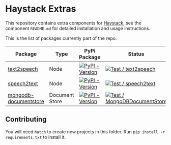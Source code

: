 # Haystack Extras

This repository contains extra components for [Haystack][haystack-repo], see the component `README.md` for detailed installation and usage instructions.

This is the list of packages currently part of the repo.

| Package                                               | Type           | PyPi Package                                                                                                                                             | Status                                                                            |
| ----------------------------------------------------- | -------------- | -------------------------------------------------------------------------------------------------------------------------------------------------------- | --------------------------------------------------------------------------------- |
| [text2speech](./nodes/text2speech/)                   | Node           | [![PyPI - Version](https://img.shields.io/pypi/v/farm-haystack-text2speech.svg)](https://pypi.org/project/farm-haystack-text2speech)                     | [![Test / text2speech][text2speechbadge]][text2speech]                            |
| [speech2text](./nodes/speech2text/)                   | Node           | [![PyPI - Version](https://img.shields.io/pypi/v/farm-haystack-speech2text.svg)](https://pypi.org/project/farm-haystack-speech2text)                     | [![Test / speech2text][speech2textbadge]][speech2text]                            |
| [mongodb-documentstore](stores/mongodb-documentstore) | Document Store | [![PyPI - Version](https://img.shields.io/pypi/v/farm-haystack-mongodb-documentstore.svg)](https://pypi.org/project/farm-haystack-mongodb-documentstore) | [![Test / MongoDBDocumentStore][mongodbdocumentstorebadge]][mongodbdocumentstore] |

## Contributing

You will need `hatch` to create new projects in this folder. Run `pip install -r requirements.txt` to install it.

[haystack-repo]: https://github.com/deepset-ai/haystack
[text2speechbadge]: https://github.com/deepset-ai/haystack-extras/actions/workflows/nodes_text2speech.yml/badge.svg
[text2speech]: https://github.com/deepset-ai/haystack-extras/actions/workflows/nodes_text2speech.yml
[speech2textbadge]: https://github.com/deepset-ai/haystack-extras/actions/workflows/nodes_speech2text.yml/badge.svg
[speech2text]: https://github.com/deepset-ai/haystack-extras/actions/workflows/nodes_speech2text.yml
[mongodbdocumentstorebadge]: https://github.com/deepset-ai/haystack-extras/actions/workflows/stores_mongodb_document_store.yml/badge.svg
[mongodbdocumentstore]: https://github.com/deepset-ai/haystack-extras/actions/workflows/stores_mongodb_document_store.yml

